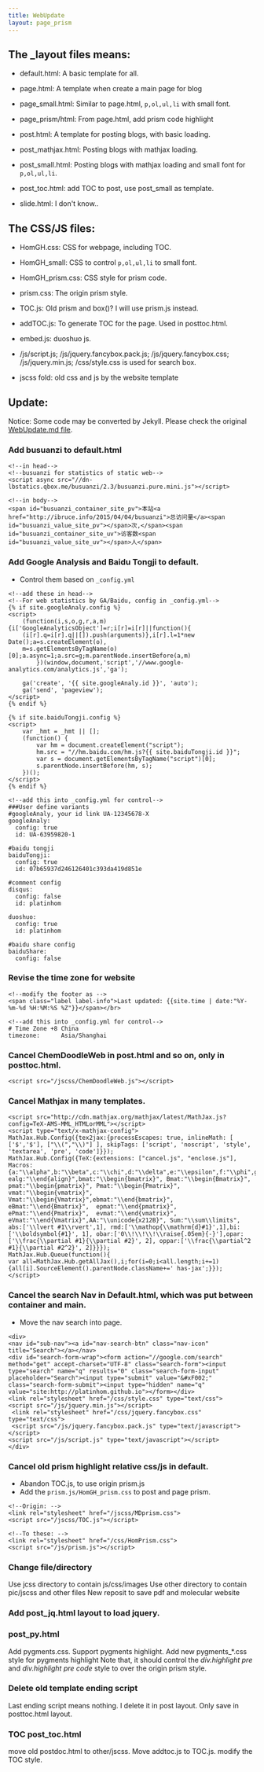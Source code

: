 ```yaml
---
title: WebUpdate
layout: page_prism
---
```


<link rel="stylesheet" href="/css/HomGH_small.css" type="text/css">

## The _layout files means:

- default.html: A basic template for all.

- page.html: A template when create a main page for blog
- page_small.html: Similar to page.html, `p,ol,ul,li` with small font.
- page_prism/html: From page.html, add prism code highlight

- post.html: A template for posting blogs, with basic loading.
- post_mathjax.html: Posting blogs with mathjax loading.
- post_small.html: Posting blogs with mathjax loading and small font for `p,ol,ul,li`.
- post\_toc.html: add TOC to post, use post\_small as template.

- slide.html: I don't know..

## The CSS/JS files:

- HomGH.css: CSS for webpage, including TOC.
- HomGH_small: CSS to control `p,ol,ul,li` to small font.
- HomGH_prism.css: CSS style for prism code.
- prism.css: The origin prism style.
- TOC.js: Old prism and box()?  I will use prism.js instead.
- addTOC.js: To generate TOC for the page. Used in posttoc.html.
- embed.js: duoshuo js.

- /js/script.js; /js/jquery.fancybox.pack.js; /js/jquery.fancybox.css; /js/jquery.min.js; /css/style.css is used for search box.

- jscss fold: old css and js by the website template 

## Update:
Notice: Some code may be converted by Jekyll. Please check the original [WebUpdate.md file](https://github.com/platinhom/platinhom.github.com/blob/master/WebUpdate.md).

### Add busuanzi to default.html

~~~ markup
<!--in head-->
<!--busuanzi for statistics of static web-->
<script async src="//dn-lbstatics.qbox.me/busuanzi/2.3/busuanzi.pure.mini.js"></script>

<!--in body-->
<span id="busuanzi_container_site_pv">本站<a href="http://ibruce.info/2015/04/04/busuanzi">总访问量</a><span id="busuanzi_value_site_pv"></span>次,</span><span id="busuanzi_container_site_uv">访客数<span id="busuanzi_value_site_uv"></span>人</span>
~~~

### Add Google Analysis and Baidu Tongji to default.

- Control them based on `_config.yml`

~~~ markup
<!--add these in head-->
<!--For web statistics by GA/Baidu, config in _config.yml-->
{% if site.googleAnaly.config %}
<script>
	(function(i,s,o,g,r,a,m){i['GoogleAnalyticsObject']=r;i[r]=i[r]||function(){
	(i[r].q=i[r].q||[]).push(arguments)},i[r].l=1*new Date();a=s.createElement(o),
	m=s.getElementsByTagName(o)[0];a.async=1;a.src=g;m.parentNode.insertBefore(a,m)
		})(window,document,'script','//www.google-analytics.com/analytics.js','ga');

	ga('create', '{{ site.googleAnaly.id }}', 'auto');
	ga('send', 'pageview');
</script>
{% endif %}

{% if site.baiduTongji.config %}
<script>
	var _hmt = _hmt || [];
	(function() {
		var hm = document.createElement("script");
		hm.src = "//hm.baidu.com/hm.js?{{ site.baiduTongji.id }}";
		var s = document.getElementsByTagName("script")[0]; 
		s.parentNode.insertBefore(hm, s);
	})();
</script>
{% endif %}

<!--add this into _config.yml for control-->
###User define variants
#googleAnaly, your id link UA-12345678-X
googleAnaly:
  config: true
  id: UA-63959820-1

#baidu tongji
baiduTongji:
  config: true
  id: 07b65937d246126401c393da419d851e

#comment config
disqus:
  config: false
  id: platinhom

duoshuo:
  config: true
  id: platinhom
  
#baidu share config
baiduShare:
  config: false
~~~

### Revise the time zone for website

~~~ markup
<!--modify the footer as -->
<span class="label label-info">Last updated: {{site.time | date:"%Y-%m-%d %H:%M:%S %Z"}}</span></br>

<!--add this into _config.yml for control-->
# Time Zone +8 China
timezone:      Asia/Shanghai
~~~

### Cancel ChemDoodleWeb in post.html and so on, only in posttoc.html.

~~~~ markup
<script src="/jscss/ChemDoodleWeb.js"></script>
~~~~

### Cancel Mathjax in many templates.

~~~~ markup
<script src="http://cdn.mathjax.org/mathjax/latest/MathJax.js?config=TeX-AMS-MML_HTMLorMML"></script>
<script type="text/x-mathjax-config">
MathJax.Hub.Config({tex2jax:{processEscapes: true, inlineMath: [ ['$','$'], ["\\(","\\)"] ], skipTags: ['script', 'noscript', 'style', 'textarea', 'pre', 'code']}});
MathJax.Hub.Config({TeX:{extensions: ["cancel.js", "enclose.js"],
Macros:{a:"\\alpha",b:"\\beta",c:"\\chi",d:"\\delta",e:"\\epsilon",f:"\\phi",g:"\\gamma",h:"\\eta",i:"\\iota",j:"\\varphi",k:"\\kappa",l:"\\lambda",m:"\\mu",n:"\\nu",o:"\\omicron",p:"\\pi",q:"\\theta",r:"\\rho",s:"\\sigma",t:"\\tau",u:"\\upsilon",v:"\\varpi",w:"\\omega",x:"\\xi",y:"\\psi",z:"\\zeta",D:"\\Delta",F:"\\Phi",G:"\\Gamma",J:"\\vartheta",L:"\\Lambda",P:"\\Pi",Q:"\\Theta",S:"\\Sigma",U:"\\Upsilon",V:"\\varsigma",W:"\\Omega",X:"\\Xi",Y:"\\Psi",ve:"\\varepsilon",vk:"\\varkappa",vq:"\\vartheta",vp:"\\varpi",vr:"\\varrho",vs:"\\varsigma",vf:"\\varphi",alg:"\\begin{align}", ealg:"\\end{align}",bmat:"\\begin{bmatrix}", Bmat:"\\begin{Bmatrix}", pmat:"\\begin{pmatrix}", Pmat:"\\begin{Pmatrix}", vmat:"\\begin{vmatrix}", Vmat:"\\begin{Vmatrix}",ebmat:"\\end{bmatrix}", eBmat:"\\end{Bmatrix}",  epmat:"\\end{pmatrix}",  ePmat:"\\end{Pmatrix}",  evmat:"\\end{vmatrix}",  eVmat:"\\end{Vmatrix}",AA:"\\unicode{x212B}", Sum:"\\sum\\limits", abs:['\\lvert #1\\rvert',1], rmd:['\\mathop{\\mathrm{d}#1}',1],bi:['\\boldsymbol{#1}', 1], obar:['0\\!\\!\\!\\raise{.05em}{-}'],opar:['\\frac{\\partial #1}{\\partial #2}', 2], oppar:['\\frac{\\partial^2 #1}{\\partial #2^2}', 2]}}});
MathJax.Hub.Queue(function(){
var all=MathJax.Hub.getAllJax(),i;for(i=0;i<all.length;i+=1){all[i].SourceElement().parentNode.className+=' has-jax';}});
</script>
~~~~

### Cancel the search Nav in Default.html, which was put between container and main.

- Move the nav search into page.

~~~~ markup
<div>
<nav id="sub-nav"><a id="nav-search-btn" class="nav-icon" title="Search"></a></nav>
<div id="search-form-wrap"><form action="//google.com/search" method="get" accept-charset="UTF-8" class="search-form"><input type="search" name="q" results="0" class="search-form-input" placeholder="Search"><input type="submit" value="&#xF002;" class="search-form-submit"><input type="hidden" name="q" value="site:http://platinhom.github.io"></form></div>
<link rel="stylesheet" href="/css/style.css" type="text/css">
<script src="/js/jquery.min.js"></script>
 <link rel="stylesheet" href="/css/jquery.fancybox.css" type="text/css">
 <script src="/js/jquery.fancybox.pack.js" type="text/javascript"></script>
<script src="/js/script.js" type="text/javascript"></script>
</div>
~~~~

### Cancel old prism highlight relative css/js in default.   
- Abandon TOC.js, to use origin prism.js
- Add the `prism.js/HomGH_prism.css` to post and page prism.

~~~ markup
<!--Origin: -->
<link rel="stylesheet" href="/jscss/MDprism.css">
<script src="/jscss/TOC.js"></script>

<!--To these: -->
<link rel="stylesheet" href="/css/HomPrism.css">
<script src="/js/prism.js"></script>
~~~

### Change file/directory
Use jcss directory to contain js/css/images
Use other directory to contain pic/jscss and other files
New reposit to save pdf and molecular website

### Add post_jq.html layout to load jquery.

### post_py.html
Add pygments.css. Support pygments highlight.
Add new pygments_*.css style for pygments highlight
Note that, it should control the *div.highlight pre* and *div.highlight pre code* style to over the origin prism style.  

### Delete old template ending script
Last ending script means nothing. I delete it in post layout. Only save in posttoc.html layout.

### TOC post_toc.html
move old postdoc.html to other/jscss. Move addtoc.js to TOC.js. modify the TOC style.